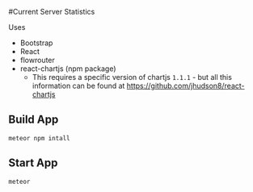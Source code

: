 #Current Server Statistics

Uses
 - Bootstrap
 - React
 - flowrouter
 - react-chartjs (npm package)
    - This requires a specific version of chartjs `1.1.1` - but all this
    information can be found at https://github.com/jhudson8/react-chartjs

## Build App
`meteor npm intall`

## Start App
`meteor`
